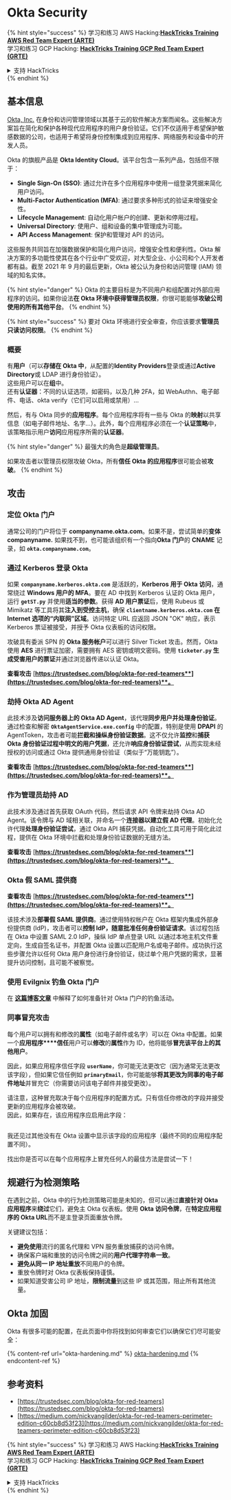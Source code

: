 # Okta Security

{% hint style="success" %}
学习和练习 AWS Hacking:<img src="/.gitbook/assets/image.png" alt="" data-size="line">[**HackTricks Training AWS Red Team Expert (ARTE)**](https://training.hacktricks.xyz/courses/arte)<img src="/.gitbook/assets/image.png" alt="" data-size="line">\
学习和练习 GCP Hacking: <img src="/.gitbook/assets/image (2).png" alt="" data-size="line">[**HackTricks Training GCP Red Team Expert (GRTE)**<img src="/.gitbook/assets/image (2).png" alt="" data-size="line">](https://training.hacktricks.xyz/courses/grte)

<details>

<summary>支持 HackTricks</summary>

* 查看 [**订阅计划**](https://github.com/sponsors/carlospolop)!
* **加入** 💬 [**Discord 群组**](https://discord.gg/hRep4RUj7f) 或 [**telegram 群组**](https://t.me/peass) 或 **关注** 我们的 **Twitter** 🐦 [**@hacktricks\_live**](https://twitter.com/hacktricks\_live)**.**
* **通过提交 PRs 分享黑客技巧到** [**HackTricks**](https://github.com/carlospolop/hacktricks) 和 [**HackTricks Cloud**](https://github.com/carlospolop/hacktricks-cloud) github 仓库。

</details>
{% endhint %}

## 基本信息

[Okta, Inc.](https://www.okta.com/) 在身份和访问管理领域以其基于云的软件解决方案而闻名。这些解决方案旨在简化和保护各种现代应用程序的用户身份验证。它们不仅适用于希望保护敏感数据的公司，也适用于希望将身份控制集成到应用程序、网络服务和设备中的开发人员。

Okta 的旗舰产品是 **Okta Identity Cloud**。该平台包含一系列产品，包括但不限于：

* **Single Sign-On (SSO)**: 通过允许在多个应用程序中使用一组登录凭据来简化用户访问。
* **Multi-Factor Authentication (MFA)**: 通过要求多种形式的验证来增强安全性。
* **Lifecycle Management**: 自动化用户帐户的创建、更新和停用过程。
* **Universal Directory**: 使用户、组和设备的集中管理成为可能。
* **API Access Management**: 保护和管理对 API 的访问。

这些服务共同旨在加强数据保护和简化用户访问，增强安全性和便利性。Okta 解决方案的多功能性使其在各个行业中广受欢迎，对大型企业、小公司和个人开发者都有益。截至 2021 年 9 月的最后更新，Okta 被公认为身份和访问管理 (IAM) 领域的知名实体。

{% hint style="danger" %}
Okta 的主要目标是为不同用户和组配置对外部应用程序的访问。如果你设法**在 Okta 环境中获得管理员权限**，你很可能能够**攻破公司使用的所有其他平台**。
{% endhint %}

{% hint style="success" %}
要对 Okta 环境进行安全审查，你应该要求**管理员只读访问权限**。
{% endhint %}

### 概要

有**用户**（可以**存储在 Okta 中**，从配置的**Identity Providers**登录或通过**Active Directory**或 LDAP 进行身份验证）。\
这些用户可以在**组**中。\
还有**认证器**：不同的认证选项，如密码，以及几种 2FA，如 WebAuthn、电子邮件、电话、okta verify（它们可以启用或禁用）...

然后，有与 Okta 同步的**应用程序**。每个应用程序将有一些与 Okta 的**映射**以共享信息（如电子邮件地址、名字...）。此外，每个应用程序必须在一个**认证策略**中，该策略指示用户**访问**应用程序所需的**认证器**。

{% hint style="danger" %}
最强大的角色是**超级管理员**。

如果攻击者以管理员权限攻破 Okta，所有**信任 Okta 的应用程序**很可能会被**攻破**。
{% endhint %}

## 攻击

### 定位 Okta 门户

通常公司的门户将位于 **companyname.okta.com**。如果不是，尝试简单的**变体** **companyname.** 如果找不到，也可能该组织有一个指向**Okta 门户**的 **CNAME** 记录，如 **`okta.companyname.com`**。

### 通过 Kerberos 登录 Okta

如果 **`companyname.kerberos.okta.com`** 是活跃的，**Kerberos 用于 Okta 访问**，通常绕过 **Windows 用户的 MFA**。要在 AD 中找到 Kerberos 认证的 Okta 用户，运行 **`getST.py`** 并使用**适当的参数**。获得 **AD 用户票证**后，使用 Rubeus 或 Mimikatz 等工具将其**注入到受控主机**，确保 **`clientname.kerberos.okta.com` 在 Internet 选项的“内联网”区域**。访问特定 URL 应返回 JSON "OK" 响应，表示 Kerberos 票证被接受，并授予 Okta 仪表板的访问权限。

攻破具有委派 SPN 的 **Okta 服务帐户**可以进行 Silver Ticket 攻击。然而，Okta 使用 **AES** 进行票证加密，需要拥有 AES 密钥或明文密码。使用 **`ticketer.py` 生成受害用户的票证**并通过浏览器传递以认证 Okta。

**查看攻击** [**https://trustedsec.com/blog/okta-for-red-teamers**](https://trustedsec.com/blog/okta-for-red-teamers)**。**

### 劫持 Okta AD Agent

此技术涉及**访问服务器上的 Okta AD Agent**，该代理**同步用户并处理身份验证**。通过检查和解密 **`OktaAgentService.exe.config`** 中的配置，特别是使用 **DPAPI** 的 AgentToken，攻击者可能**拦截和操纵身份验证数据**。这不仅允许**监控**和**捕获 Okta 身份验证过程中明文的用户凭据**，还允许**响应身份验证尝试**，从而实现未经授权的访问或通过 Okta 提供通用身份验证（类似于“万能钥匙”）。

**查看攻击** [**https://trustedsec.com/blog/okta-for-red-teamers**](https://trustedsec.com/blog/okta-for-red-teamers)**。**

### 作为管理员劫持 AD

此技术涉及通过首先获取 OAuth 代码，然后请求 API 令牌来劫持 Okta AD Agent。该令牌与 AD 域相关联，并命名一个**连接器以建立假 AD 代理**。初始化允许代理**处理身份验证尝试**，通过 Okta API 捕获凭据。自动化工具可用于简化此过程，提供在 Okta 环境中拦截和处理身份验证数据的无缝方法。

**查看攻击** [**https://trustedsec.com/blog/okta-for-red-teamers**](https://trustedsec.com/blog/okta-for-red-teamers)**。**

### Okta 假 SAML 提供商

**查看攻击** [**https://trustedsec.com/blog/okta-for-red-teamers**](https://trustedsec.com/blog/okta-for-red-teamers)**。**

该技术涉及**部署假 SAML 提供商**。通过使用特权帐户在 Okta 框架内集成外部身份提供商 (IdP)，攻击者可以**控制 IdP，随意批准任何身份验证请求**。该过程包括在 Okta 中设置 SAML 2.0 IdP，操纵 IdP 单点登录 URL 以通过本地主机文件重定向，生成自签名证书，并配置 Okta 设置以匹配用户名或电子邮件。成功执行这些步骤允许以任何 Okta 用户身份进行身份验证，绕过单个用户凭据的需求，显著提升访问控制，且可能不被察觉。

### 使用 Evilgnix 钓鱼 Okta 门户

在 [**这篇博客文章**](https://medium.com/nickvangilder/okta-for-red-teamers-perimeter-edition-c60cb8d53f23) 中解释了如何准备针对 Okta 门户的钓鱼活动。

### 同事冒充攻击

每个用户可以拥有和修改的**属性**（如电子邮件或名字）可以在 Okta 中配置。如果一个**应用程序****信任**用户可以**修改**的**属性**作为 ID，他将能够**冒充该平台上的其他用户**。

因此，如果应用程序信任字段 **`userName`**，你可能无法更改它（因为通常无法更改该字段），但如果它信任例如 **`primaryEmail`**，你可能能够**将其更改为同事的电子邮件地址**并冒充它（你需要访问该电子邮件并接受更改）。

请注意，这种冒充取决于每个应用程序的配置方式。只有信任你修改的字段并接受更新的应用程序会被攻破。\
因此，如果存在，该应用程序应启用此字段：

<figure><img src="../../.gitbook/assets/image (175).png" alt=""><figcaption></figcaption></figure>

我还见过其他没有在 Okta 设置中显示该字段的应用程序（最终不同的应用程序配置不同）。

找出你是否可以在每个应用程序上冒充任何人的最佳方法是尝试一下！

## 规避行为检测策略 <a href="#id-9fde" id="id-9fde"></a>

在遇到之前，Okta 中的行为检测策略可能是未知的，但可以通过**直接针对 Okta 应用程序**来**绕过**它们，避免主 Okta 仪表板。使用 **Okta 访问令牌**，在**特定应用程序的 Okta URL**而不是主登录页面重放令牌。

关键建议包括：

* **避免使用**流行的匿名代理和 VPN 服务重放捕获的访问令牌。
* 确保客户端和重放的访问令牌之间的**用户代理字符串一致**。
* **避免从同一 IP 地址重放**不同用户的令牌。
* 重放令牌时对 Okta 仪表板保持谨慎。
* 如果知道受害公司 IP 地址，**限制流量**到这些 IP 或其范围，阻止所有其他流量。

## Okta 加固

Okta 有很多可能的配置，在此页面中你将找到如何审查它们以确保它们尽可能安全：

{% content-ref url="okta-hardening.md" %}
[okta-hardening.md](okta-hardening.md)
{% endcontent-ref %}

## 参考资料

* [https://trustedsec.com/blog/okta-for-red-teamers](https://trustedsec.com/blog/okta-for-red-teamers)
* [https://medium.com/nickvangilder/okta-for-red-teamers-perimeter-edition-c60cb8d53f23](https://medium.com/nickvangilder/okta-for-red-teamers-perimeter-edition-c60cb8d53f23)

{% hint style="success" %}
学习和练习 AWS Hacking:<img src="/.gitbook/assets/image.png" alt="" data-size="line">[**HackTricks Training AWS Red Team Expert (ARTE)**](https://training.hacktricks.xyz/courses/arte)<img src="/.gitbook/assets/image.png" alt="" data-size="line">\
学习和练习 GCP Hacking: <img src="/.gitbook/assets/image (2).png" alt="" data-size="line">[**HackTricks Training GCP Red Team Expert (GRTE)**<img src="/.gitbook/assets/image (2).png" alt="" data-size="line">](https://training.hacktricks.xyz/courses/grte)

<details>

<summary>支持 HackTricks</summary>

* 查看 [**订阅计划**](https://github.com/sponsors/carlospolop)!
* **加入** 💬 [**Discord 群组**](https://discord.gg/hRep4RUj7f) 或 [**telegram 群组**](https://t.me/peass) 或 **关注** 我们的 **Twitter** 🐦 [**@hacktricks\_live**](https://twitter.com/hacktricks\_live)**.**
* **通过提交 PRs 分享黑客技巧到** [**HackTricks**](https://github.com/carlospolop/hacktricks) 和 [**HackTricks Cloud**](https://github.com/carlospolop/hacktricks-cloud) github 仓库。

</details>
{% endhint %}
